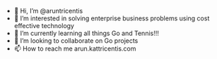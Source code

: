 - 👋 Hi, I’m @aruntricentis
- 👀 I’m interested in solving enterprise business problems using cost effective technology
- 🌱 I’m currently learning all things Go and Tennis!!!
- 💞️ I’m looking to collaborate on Go projects
- 📫 How to reach me arun.kattricentis.com

<!---
aruntricentis/aruntricentis is a ✨ special ✨ repository because its `README.md` (this file) appears on your GitHub profile.
You can click the Preview link to take a look at your changes.
--->
